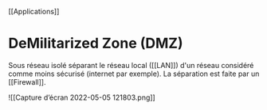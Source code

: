 [[Applications]]
# DeMilitarized Zone (DMZ)
Sous réseau isolé séparant le réseau local ([[LAN]]) d'un réseau considéré comme moins sécurisé (internet par exemple).
La séparation est faite par un [[Firewall]].

![[Capture d’écran 2022-05-05 121803.png]]

